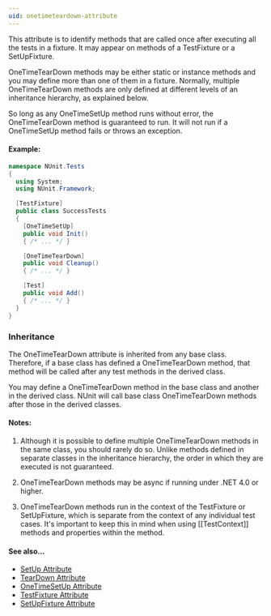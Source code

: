 ```yaml
---
uid: onetimeteardown-attribute
---
```


This attribute is to identify methods that are called once after executing all the tests
in a fixture. It may appear on methods of a TestFixture or a SetUpFixture.

OneTimeTearDown methods may be either static or
instance methods and you may define more than one of them in a fixture.
Normally, multiple OneTimeTearDown methods are only defined at different levels
of an inheritance hierarchy, as explained below.

So long as any OneTimeSetUp method runs without error, the OneTimeTearDown method is
guaranteed to run. It will not run if a OneTimeSetUp method fails or throws an
exception.

#### Example:

```csharp
namespace NUnit.Tests
{
  using System;
  using NUnit.Framework;

  [TestFixture]
  public class SuccessTests
  {
    [OneTimeSetUp]
    public void Init()
    { /* ... */ }

    [OneTimeTearDown]
    public void Cleanup()
    { /* ... */ }

    [Test]
    public void Add()
    { /* ... */ }
  }
}
```

### Inheritance

The OneTimeTearDown attribute is inherited from any base class. Therefore, if a base
class has defined a OneTimeTearDown method, that method will be called
after any test methods in the derived class.

You may define a OneTimeTearDown method
in the base class and another in the derived class. NUnit will call base
class OneTimeTearDown methods after those in the derived classes.

#### Notes:

 1. Although it is possible to define multiple OneTimeTearDown methods
    in the same class, you should rarely do so. Unlike methods defined in
    separate classes in the inheritance hierarchy, the order in which they
    are executed is not guaranteed.

 2. OneTimeTearDown methods may be async if running under .NET 4.0 or higher.

 3. OneTimeTearDown methods run in the context of the TestFixture or SetUpFixture, which is separate from the context of any individual test cases. It's important to keep this in mind when using [[TestContext]] methods and properties within the method.


#### See also...
 * [SetUp Attribute](SetUp.md)
 * [TearDown Attribute](TearDown.md)
 * [OneTimeSetUp Attribute](OneTimeSetUp.md)
 * [TestFixture Attribute](TestFixture.md)
 * [SetUpFixture Attribute](SetUpFixture.md)
